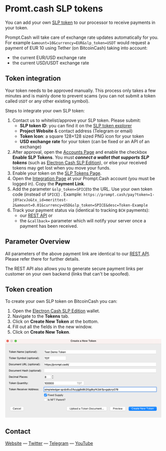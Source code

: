 # Promt.cash SLP tokens
You can add your own [SLP token](https://simpleledger.cash/) to our processor to receive payments
in your token.

Prompt.Cash will take care of exchange rate updates automatically for you.
For example `&amount=10&currency=EUR&slp_token=USDT` would request a payment of EUR 10
using Tether (on BitcoinCash) taking into account:
- the current EUR/USD exchange rate
- the current USD/USDT exchange rate


## Token integration
Your token needs to be approved manually. This process only takes a few
minutes and is mainly done to prevent scams (you can not submit a token
called `USDT` or any other existing symbol).

Steps to integrate your own SLP token:

1. Contact us to whitelist/approve your SLP token. Please submit:
    - **SLP token ID**: you can find it on the [SLP token explorer](https://simpleledger.info/)
    - **Project Website** & contact address (Telegram or email)
    - **Token Icon**: a square 128×128 sized PNG icon for your token  
    - **USD exchange rate** for your token (can be fixed or an API of an exchange)
2. After approval, open the [Accounts Page](https://prompt.cash/account) and enable the checkbox **Enable SLP Tokens**.
   You must ***connect a wallet that supports SLP tokens*** (such as [Electron Cash SLP Edition](https://github.com/simpleledger/Electron-Cash-SLP)), or else
   your received tokens may get lost when you move your funds.
3. Enable your token on the [SLP Tokens Page](https://prompt.cash/slp-tokens). 
4. Open the [Integration Page](https://prompt.cash/integration)
    at your Prompt.Cash account (you must be logged in). Copy the **Payment Link**.
5. Add the parameter `&slp_token=SPICE`to the URL. Use your own token code (instead of `SPICE`) .
    Example: `https://prompt.cash/pay?token=1-j8YacvJo&tx_id=merittest-2&amount=0.01&currency=USD&slp_token=SPICE&desc=Token-Example`
6. Track your payment status via (identical to tracking `BCH` payments):
    - our [REST API](https://prompt.cash/pub/docs/#get-a-single-payment) or
    - the `&callback=` parameter which will notify your server once a payment has been received.
    
## Parameter Overview

All parameters of the above payment link are identical to our [REST API](https://prompt.cash/pub/docs/).
Please refer there for further details.

The REST API also allows you to generate secure payment links per customer
on your own backend (links that can't be spoofed).


## Token creation

To create your own SLP token on BitcoinCash you can:
1. Open the [Electron Cash SLP Edition](https://github.com/simpleledger/Electron-Cash-SLP) wallet.
2. Navigate to the **Tokens** tab.
3. Click on **Create New Token** at the bottom.
4. Fill out all the fields in the new window.
5. Click on **Create New Token**.

![Add-SLP-Token](docs/slp-token-add.png)

## Contact
[Website](https://prompt.cash/) —
[Twitter](https://twitter.com/CashPrompt) —
[Telegram](https://t.me/PromptCash) —
[YouTube](https://www.youtube.com/channel/UClfNVdL3T0RF6pF1yGi9teg)
